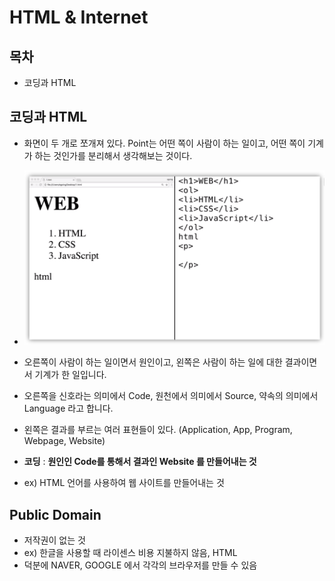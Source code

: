 # HTML & Internet

## 목차
- 코딩과 HTML



## 코딩과 HTML

  - 화면이 두 개로 쪼개져 있다. Point는 어떤 쪽이 사람이 하는 일이고, 어떤 쪽이 기계가 하는 것인가를 분리해서 생각해보는 것이다.
  - ![기계VS사람](./images/기계VS사람.PNG)
  
  - 오른쪽이 사람이 하는 일이면서 원인이고, 왼쪽은 사람이 하는 일에 대한 결과이면서 기계가 한 일입니다.
  - 오른쪽을 신호라는 의미에서 Code, 원천에서 의미에서 Source, 약속의 의미에서 Language 라고 합니다.
  - 왼쪽은 결과를 부르는 여러 표현들이 있다. (Application, App, Program, Webpage, Website) 
  - **코딩** : **원인인 Code를 통해서 결과인 Website 를 만들어내는 것**
  - ex) HTML 언어를 사용하여 웹 사이트를 만들어내는 것
  
  
## Public Domain

- 저작권이 없는 것 
- ex) 한글을 사용할 때 라이센스 비용 지불하지 않음, HTML
- 덕분에 NAVER, GOOGLE 에서 각각의 브라우저를 만들 수 있음




